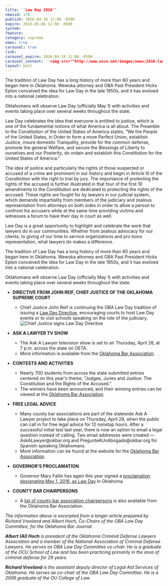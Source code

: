 ```yaml
---
title: ''Law Day 2016''
newsid: 176
publish: 2016-04-28 12:00 -0500
expire: 2016-05-08 12:00 -0500
system: 
feature: 
category: supreme
news: true
carousel: true
link: 
carousel_expire: 2016-04-28 12:00 -0500
carousel_content: ''<img src=""http://www.oscn.net/images/news/2016-law-day-carousel.jpg"" alt=""2016 Law Day""/>''
layout: post
---
```

<p>The tradition of Law Day has a long history of more than 60 years and began here in Oklahoma. Wewoka attorney and OBA Past President Hicks Epton conceived the idea for Law Day in the late 1950s, and it has evolved into a national celebration. </p>
<p>Oklahomans will observe Law Day (officially May 1) with activities and events taking place over several weeks throughout the state.  

 <!--more-->
<p>Law Day celebrates the idea that everyone is entitled to justice, which is one of the fundamental notions of what America is all about. The Preamble to the Constitution of the United States of America states, “We the People of the United States, in Order to form a more Perfect Union, establish Justice, insure domestic Tranquility, provide for the common defense, promote the general Welfare, and secure the Blessings of Liberty to ourselves and our Posterity, do ordain and establish this Constitution for the United States of America.”</p>
<p>The idea of justice and particularly the rights of those suspected or accused of a crime are prominent in our history and begin in Article III of the Constitution with the right to trial by jury. The importance of protecting the rights of the accused is further illustrated in that four of the first 10 amendments to the Constitution are dedicated to protecting the rights of the accused. These rights are fought for by lawyers in our judicial system, which demands impartiality from members of the judiciary and zealous representation from attorneys on both sides in order to allow a person to confront his accusers while at the same time providing victims and witnesses a forum to have their day in court as well. </p>
<p>Law Day is a great opportunity to highlight and celebrate the work that lawyers do in our communities. Whether from zealous advocacy for our clients, to giving of our time to service organizations and pro bono representation, what lawyers do makes a difference.</p>
<p>The tradition of Law Day has a long history of more than 60 years and began here in Oklahoma. Wewoka attorney and OBA Past President Hicks Epton conceived the idea for Law Day in the late 1950s, and it has evolved into a national celebration. </p>
<p>Oklahomans will observe Law Day (officially May 1) with activities and events taking place over several weeks throughout the state.  
</p>
<ul>
<li>
<p><strong>DIRECTIVE FROM JOHN REIF, CHIEF JUSTICE OF THE OKLAHOMA SUPREME COURT</strong></p>
<ul>
<li>Chief Justice John Reif is continuing the OBA Law Day tradition of issuing a <a href="http://www.oscn.net/images/news/2016-law-day-directive.pdf" target="_blank">Law Day Directive</a>, encouraging courts to host Law Day events or to visit schools speaking on the role of the judiciary.
<img src="http://www.oscn.net/images/news/2016-law-day-directive-signing.jpg" alt="Chief Justice signs Law Day Directive"></li>
</ul>
</li>
<li>
<p><strong>ASK A LAWYER TV SHOW</strong></p>
<ul>
<li>The Ask A Lawyer television show is set to air Thursday, April 28, at 7 p.m. across the state on OETA.  
</li>
<li>More information is available from the <a href="http://www.okbar.org/public/Outreach/LawDay/freeLegalAdvice/AskALawyerTVShow.aspx" target="_blank">Oklahoma Bar Association</a>.</li>
</ul>
</li>
<li>
<p><strong>CONTESTS AND ACTIVITIES</strong> </p>
<ul>
<li>Nearly 700 students from across the state submitted entries centered on this year's theme, "Judges, Juries and Justice: The Constitution and the Rights of the Accused."</li>
<li>The winners have been announced, and their winning entries can be viewed at the <a href="http://www.okbar.org/public/Outreach/LawDay/ContestWinners2016.aspx" target="_blank">Oklahoma Bar Association</a>.</li>
</ul>
</li>
<li>
<p><strong>FREE LEGAL ADVICE</strong></p>
<ul>
<li>Many county bar associations are part of the statewide Ask A Lawyer project to take place on Thursday, April 28, when the public can call in for free legal advice for 12 nonstop hours.  After a successful initial test last year, there is now an option to email a legal question instead of calling. Two email addresses were created — AskALawyer@okbar.org and PregunteAUnAbogado@okbar.org for Spanish-speaking Oklahomans. </li>
<li>More information can be found at the website for the <a href="http://www.okbar.org/public/Outreach/LawDay/freelegaladvicevolunteers.aspx" target="_blank">Oklahoma Bar Association</a>.</li>
</ul>
</li>
<li>
<p><strong>GOVERNOR'S PROCLAMATION</strong></p>
<ul>
<li>Governor Mary Fallin has again this year signed a <a href="http://www.oscn.net/images/news/2016-law-day-procamation.pdf" target="_blank">proclamation designating May 1, 2016, as Law Day</a> in Oklahoma.</li>
</ul>
</li>
<li>
<p><strong>COUNTY BAR CHAIRPERSONS</strong></p>
<ul>
<li>A <a href="http://www.okbar.org/public/Outreach/LawDay/CountyBarChairs.aspx" target="_blank">list of county bar association chairpersons</a> is also available from the Oklahoma Bar Association.</li>
</ul>
</li>
</ul>
<p><em>The information above is excerpted from a longer article prepared by Richard Vreeland and Albert Hoch, Co-Chairs of the OBA Law Day Committee, for the Oklahoma Bar Journal.</em></p>
<p><em><strong>Albert (Al) Hoch</strong> is president of the Oklahoma Criminal Defense Lawyers Association and a member of the National Association of Criminal Defense Lawyers. He serves as OBA Law Day Committee co-chair. He is a graduate of the OCU School of Law and has been practicing primarily in the area of criminal defense for 29 years.</em> </p>
<p><em><strong>Richard Vreeland</strong> is the assistant deputy director of Legal Aid Services of Oklahoma. He serves as co-chair of the OBA Law Day Committee. He is a 2006 graduate of the OU College of Law.</em></p>
